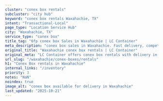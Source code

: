 ```yaml
---
cluster: "conex box rentals"
subcluster: "city hub"
keyword: "conex box rentals Waxahachie, TX"
intent: "Transactional-Local"
page_type: "Location Service Hub"
city: "Waxahachie, TX"
service_type: "conex box"
title_tag: "6fp conex box Sales in Waxahachie | LC Container"
meta_description: "conex box sales in Waxahachie. Fast delivery, competitive pricing. Serving conex boxes area. Quote ID: UET. Call (214) 524-4168 for your free quote today."
original_title: "Waxahachie conex box rentals | LC Container"
original_meta: "LC Container offers conex box rentals with delivery in Waxahachie, TX. Local. Fast quotes. Since 2003."
url_slug: "/waxahachie/conex-boxes/rentals"
h1: "Conex Box rentals in Waxahachie"
internal_links: "/inventory"
priority: 3
notes: "NaN"
noindex: true
image_alt: "conex box available for delivery in Waxahachie"
last_updated: "2025-10-21"
---
```


<!-- TODO: Add unique city/inventory copy, images, and internal links here. -->
